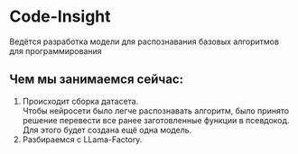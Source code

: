 # Code-Insight
Ведётся разработка модели для распознавания базовых алгоритмов для программирования

## Чем мы занимаемся сейчас:
1) Происходит сборка датасета.  
Чтобы нейросети было легче распознавать алгоритм, было принято решение перевести все ранее заготовленные функции в псевдокод. Для этого будет создана ещё одна модель.
3) Разбираемся с LLama-Factory.
